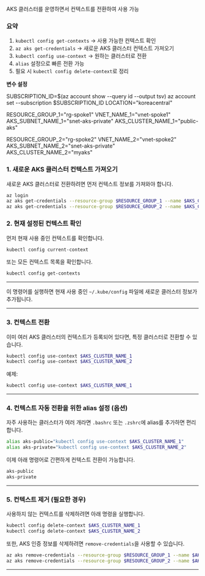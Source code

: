 AKS 클러스터를 운영하면서 컨텍스트를 전환하여 사용 가능

### **요약**
1. `kubectl config get-contexts` → 사용 가능한 컨텍스트 확인  
2. `az aks get-credentials` → 새로운 AKS 클러스터 컨텍스트 가져오기  
3. `kubectl config use-context` → 원하는 클러스터로 전환  
4. `alias` 설정으로 빠른 전환 가능  
5. 필요 시 `kubectl config delete-context`로 정리  

**변수 설정**

SUBSCRIPTION_ID=$(az account show --query id --output tsv)
az account set --subscription $SUBSCRIPTION_ID
LOCATION="koreacentral"

RESOURCE_GROUP_1="rg-spoke1"
VNET_NAME_1="vnet-spoke1"
AKS_SUBNET_NAME_1="snet-aks-private"
AKS_CLUSTER_NAME_1="public-aks"

RESOURCE_GROUP_2="rg-spoke2"
VNET_NAME_2="vnet-spoke2"
AKS_SUBNET_NAME_2="snet-aks-private"
AKS_CLUSTER_NAME_2="myaks"

### 1. **새로운 AKS 클러스터 컨텍스트 가져오기**
새로운 AKS 클러스터로 전환하려면 먼저 컨텍스트 정보를 가져와야 합니다.  

```sh
az login
az aks get-credentials --resource-group $RESOURCE_GROUP_1 --name $AKS_CLUSTER_NAME_1
az aks get-credentials --resource-group $RESOURCE_GROUP_2 --name $AKS_CLUSTER_NAME_2
```

### 2. **현재 설정된 컨텍스트 확인**
먼저 현재 사용 중인 컨텍스트를 확인합니다.  

```sh
kubectl config current-context
```

또는 모든 컨텍스트 목록을 확인합니다.  

```sh
kubectl config get-contexts
```

---


이 명령어를 실행하면 현재 사용 중인 `~/.kube/config` 파일에 새로운 클러스터 정보가 추가됩니다.  

---

### 3. **컨텍스트 전환**
이미 여러 AKS 클러스터의 컨텍스트가 등록되어 있다면, 특정 클러스터로 전환할 수 있습니다.  

```sh
kubectl config use-context $AKS_CLUSTER_NAME_1
kubectl config use-context $AKS_CLUSTER_NAME_2
```

예제:
```sh
kubectl config use-context $AKS_CLUSTER_NAME_1
```

---

### 4. **컨텍스트 자동 전환을 위한 alias 설정 (옵션)**
자주 사용하는 클러스터가 여러 개라면 `.bashrc` 또는 `.zshrc`에 alias를 추가하면 편리합니다.  

```sh
alias aks-public="kubectl config use-context $AKS_CLUSTER_NAME_1"
alias aks-private="kubectl config use-context $AKS_CLUSTER_NAME_2"
```

이제 아래 명령어로 간편하게 컨텍스트 전환이 가능합니다.  

```sh
aks-public
aks-private
```

---

### 5. **컨텍스트 제거 (필요한 경우)**
사용하지 않는 컨텍스트를 삭제하려면 아래 명령을 실행합니다.  

```sh
kubectl config delete-context $AKS_CLUSTER_NAME_1
kubectl config delete-context $AKS_CLUSTER_NAME_2
```

또한, AKS 인증 정보를 삭제하려면 `remove-credentials`을 사용할 수 있습니다.  

```sh
az aks remove-credentials --resource-group $RESOURCE_GROUP_1 --name $AKS_CLUSTER_NAME_1
az aks remove-credentials --resource-group $RESOURCE_GROUP_2 --name $AKS_CLUSTER_NAME_2
```

---

